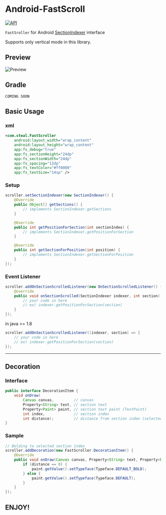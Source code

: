 # Android-FastScroll

[![API](https://img.shields.io/badge/API-14%2B-blue.svg?style=flat)](https://android-arsenal.com/api?level=14)

`FastSroller` for Android [SectionIndexer](https://developer.android.com/reference/android/widget/SectionIndexer) interface

Supports only vertical mode in this library.

## Preview

![Preview](https://github.com/SteaI/Android-FastScroller/blob/master/preview/preview.gif?raw=true)

## Gradle

```
COMING SOON
```

## Basic Usage

### xml


``` xml
<com.steal.FastScroller
    android:layout_width="wrap_content"
    android:layout_height="wrap_content"
    app:fs_debug="true"
    app:fs_sectionHeight="24dp"
    app:fs_sectionWidth="24dp"
    app:fs_spacing="12dp"
    app:fs_textColor="#ff0000"
    app:fs_textSize="14sp" />
```

### Setup

``` java
scroller.setSectionIndexer(new SectionIndexer() {
    @Override
    public Object[] getSections() {
        // implements SectionIndexer.getSections
    }

    @Override
    public int getPositionForSection(int sectionIndex) {
        // implements SectionIndexer.getPositionForSection
    }

    @Override
    public int getSectionForPosition(int position) {
        // implements SectionIndexer.getSectionForPosition
    }
});
```

### Event Listener

``` java
scroller.addOnSectionScrolledListener(new OnSectionScrolledListener() {
    @override
    public void onSectionScrolled(SectionIndexer indexer, int section) {
        // your code in here
        // ex) indexer.getPositionForSection(section)
    }
});
```

in java >= 1.8

``` java
scroller.addOnSectionScrolledListener((indexer, section) => {
    // your code in here
    // ex) indexer.getPositionForSection(section)
});
```

---

## Decoration

### Interface

``` java
public interface DecorationItem {
    void onDraw(
        Canvas canvas,         // canvas
        Property<String> text, // section text
        Property<Paint> paint, // section text paint (TextPaint)
        int index,             // section index
        int distance);         // distance from section index (selected index distance is 0)
}
```

### Sample

``` java
// Bolding to selected section index
scroller.addDecoration(new FastScroller.DecorationItem() {
    @Override
    public void onDraw(Canvas canvas, Property<String> text, Property<Paint> paint, int index, int distance) {
        if (distance == 0) {
            paint.getValue().setTypeface(Typeface.DEFAULT_BOLD);
        } else {
            paint.getValue().setTypeface(Typeface.DEFAULT);
        }
    }
});
```

## ENJOY!
